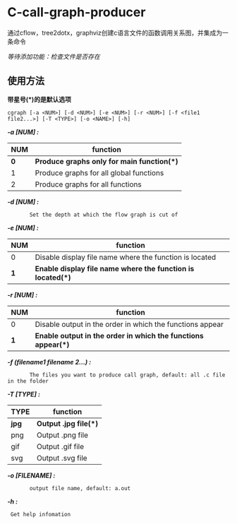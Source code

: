 # C-call-graph-producer
通过cflow，tree2dotx，graphviz创建c语言文件的函数调用关系图，并集成为一条命令

*等待添加功能：检查文件是否存在*

## 使用方法

**带星号(\*)的是默认选项**

```
cgraph [-a <NUM>] [-d <NUM>] [-e <NUM>] [-r <NUM>] [-f <file1 file2...>] [-T <TYPE>] [-o <NAME>] [-h]
```

***-a [NUM] :***
    
| **NUM** | **function** |
| ------- | ------- |
|     **0**    |    **Produce graphs only for main function(\*)**   |
|     1    |    Produce graphs for all global functions    |
|     2    |    Produce graphs for all functions    |

  
***-d [NUM] :***
  
           Set the depth at which the flow graph is cut of
  
***-e [NUM] :***

| **NUM** | **function** |
| ------- | ------- |
|     0    |    Disable display file name where the function is located     |
|     **1**    |    **Enable display file name where the function is located(\*)**    |

  
***-r [NUM] :***

| **NUM** | **function** |
| ------- | ------- |
|     0    |    Disable output in the order in which the functions appear     |
|     **1**    |    **Enable output in the order in which the functions appear(\*)**    |
     
***-f (filename1   filename 2...) :***

           The files you want to produce call graph, default: all .c file in the folder
           
***-T [TYPE] :***

| **TYPE** | **function** |
| ------- | ------- |
|     **jpg**    |    **Output .jpg file(\*)**     |
|     png    |    Output .png file    |
|     gif    |    Output .gif file    |
|     svg    |    Output .svg file    |

     
***-o [FILENAME] :***

           output file name, default: a.out
           
***-h :***

     Get help infomation
 
 
